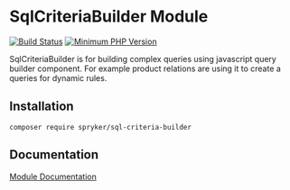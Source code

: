 # SqlCriteriaBuilder Module
[![Build Status](https://travis-ci.org/spryker/sql-criteria-builder.svg)](https://travis-ci.org/spryker/sql-criteria-builder)
[![Minimum PHP Version](https://img.shields.io/badge/php-%3E%3D%207.3-8892BF.svg)](https://php.net/)

SqlCriteriaBuilder is for building complex queries using javascript query builder component. For example product relations are using it to create a queries for dynamic rules.

## Installation

```
composer require spryker/sql-criteria-builder
```

## Documentation

[Module Documentation](https://github.com/oliwierptak/everon-criteria-builder)
